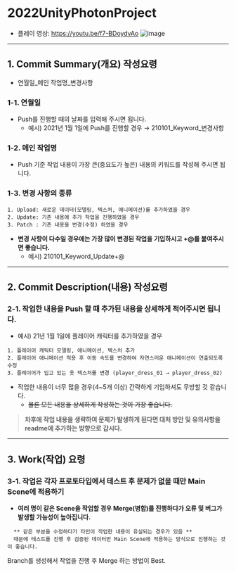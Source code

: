 # 2022UnityPhotonProject
- 플레이 영상: https://youtu.be/f7-BDoydvAo
![image](https://user-images.githubusercontent.com/76439399/223914217-d33888af-bdf9-4e93-b6a1-138c4f8c7a68.png)

-----------------------------------------------------------------------------------------------------------------------------------------------

## 1. Commit Summary(개요) 작성요령
- 연월일_메인 작업명_변경사항

### 1-1. 연월일 
- Push를 진행할 때의 날짜를 입력해 주시면 됩니다.
  - 예시) 2021년 1월 1일에 Push를 진행할 경우 → 210101_Keyword_변경사항

### 1-2. 메인 작업명
- Push 기준 작업 내용이 가장 큰(중요도가 높은) 내용의 키워드를 작성해 주시면 됩니다.

### 1-3. 변경 사항의 종류
    1. Upload: 새로운 데이터(모델링, 텍스처, 애니메이션)를 추가하였을 경우
    2. Update: 기존 내용에 추가 작업을 진행하였을 경우 
    3. Patch : 기존 내용을 변경(수정) 하였을 경우
- **변경 사항이 다수일 경우에는 가장 많이 변경된 작업을 기입하시고 +@를 붙여주시면 좋습니다.**
  - 예시) 210101_Keyword_Update+@

-----------------------------------------------------------------------------------------------------------------------------------------------

## 2. Commit Description(내용) 작성요령

### 2-1. 작업한 내용을 Push 할 때 추가된 내용을 상세하게 적어주시면 됩니다.
- 예시) 21년 1월 1일에 플레이어 캐릭터를 추가하였을 경우
```
1. 플레이어 캐릭터 모델링, 애니메이션, 텍스처 추가
2. 플레이어 애니메이션 적용 후 이동 속도를 변경하여 자연스러운 애니메이션이 연출되도록 수정
3. 플레이어가 입고 있는 옷 텍스처를 변경 (player_dress_01 → player_dress_02)
```
- 작업한 내용이 너무 많을 경우(4~5개 이상) 간략하게 기입하셔도 무방할 것 같습니다.
  - ~~물론 모든 내용을 상세하게 작성하는 것이 가장 좋습니다.~~
> **차후에 작업 내용을 생략하여 문제가 발생하게 된다면 대처 방안 및 유의사항을 readme에 추가하는 방향으로 갑시다.**

-----------------------------------------------------------------------------------------------------------------------------------------------

## 3. Work(작업) 요령

### 3-1. 작업은 각자 프로토타입에서 테스트 후 문제가 없을 때만 Main Scene에 적용하기
- **여러 명이 같은 Scene을 작업할 경우 Merge(병합)를 진행하다가 오류 및 버그가 발생할 가능성이 높아집니다.**
```
  ** 같은 부분을 수정하다가 타인이 작업한 내용이 유실되는 경우가 있음 **
  때문에 테스트를 진행 후 검증된 데이터만 Main Scene에 적용하는 방식으로 진행하는 것이 좋습니다.
```
Branch를 생성해서 작업을 진행 후 Merge 하는 방법이 Best.
